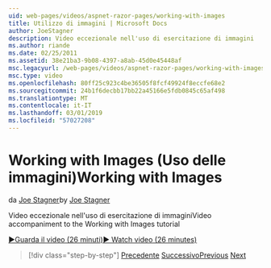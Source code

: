 ```yaml
---
uid: web-pages/videos/aspnet-razor-pages/working-with-images
title: Utilizzo di immagini | Microsoft Docs
author: JoeStagner
description: Video eccezionale nell'uso di esercitazione di immagini
ms.author: riande
ms.date: 02/25/2011
ms.assetid: 38e21ba3-9b08-4397-a8ab-45d0e45448af
msc.legacyurl: /web-pages/videos/aspnet-razor-pages/working-with-images
msc.type: video
ms.openlocfilehash: 80ff25c923c4be36505f8fcf49924f8eccfe68e2
ms.sourcegitcommit: 24b1f6decbb17bb22a45166e5fdb0845c65af498
ms.translationtype: MT
ms.contentlocale: it-IT
ms.lasthandoff: 03/01/2019
ms.locfileid: "57027208"
---
```

<a name="working-with-images"></a><span data-ttu-id="b599e-103">Working with Images (Uso delle immagini)</span><span class="sxs-lookup"><span data-stu-id="b599e-103">Working with Images</span></span>
====================
<span data-ttu-id="b599e-104">da [Joe Stagner](https://github.com/JoeStagner)</span><span class="sxs-lookup"><span data-stu-id="b599e-104">by [Joe Stagner](https://github.com/JoeStagner)</span></span>

<span data-ttu-id="b599e-105">Video eccezionale nell'uso di esercitazione di immagini</span><span class="sxs-lookup"><span data-stu-id="b599e-105">Video accompaniment to the Working with Images tutorial</span></span>

[<span data-ttu-id="b599e-106">&#9654;Guarda il video (26 minuti)</span><span class="sxs-lookup"><span data-stu-id="b599e-106">&#9654; Watch video (26 minutes)</span></span>](https://channel9.msdn.com/Blogs/ASP-NET-Site-Videos/working-with-images)

> [!div class="step-by-step"]
> <span data-ttu-id="b599e-107">[Precedente](working-with-files.md)
> [Successivo](working-with-video.md)</span><span class="sxs-lookup"><span data-stu-id="b599e-107">[Previous](working-with-files.md)
[Next](working-with-video.md)</span></span>
